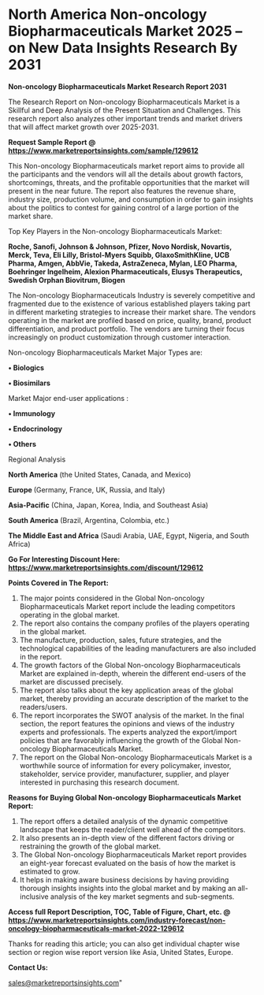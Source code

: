 # North America Non-oncology Biopharmaceuticals Market 2025 – on New Data Insights Research By 2031

<strong>Non-oncology Biopharmaceuticals Market Research Report 2031</strong>

The Research Report on Non-oncology Biopharmaceuticals Market is a Skillful and Deep Analysis of the Present Situation and Challenges. This research report also analyzes other important trends and market drivers that will affect market growth over 2025-2031.

<strong>Request Sample Report @ <a href=https://www.marketreportsinsights.com/sample/129612>https://www.marketreportsinsights.com/sample/129612</a></strong>

This Non-oncology Biopharmaceuticals market report aims to provide all the participants and the vendors will all the details about growth factors, shortcomings, threats, and the profitable opportunities that the market will present in the near future. The report also features the revenue share, industry size, production volume, and consumption in order to gain insights about the politics to contest for gaining control of a large portion of the market share.

Top Key Players in the Non-oncology Biopharmaceuticals Market:

<strong>Roche, Sanofi, Johnson & Johnson, Pfizer, Novo Nordisk, Novartis, Merck, Teva, Eli Lilly, Bristol-Myers Squibb, GlaxoSmithKline, UCB Pharma, Amgen, AbbVie, Takeda, AstraZeneca, Mylan, LEO Pharma, Boehringer Ingelheim, Alexion Pharmaceuticals, Elusys Therapeutics, Swedish Orphan Biovitrum, Biogen</strong>

The Non-oncology Biopharmaceuticals Industry is severely competitive and fragmented due to the existence of various established players taking part in different marketing strategies to increase their market share. The vendors operating in the market are profiled based on price, quality, brand, product differentiation, and product portfolio. The vendors are turning their focus increasingly on product customization through customer interaction.

Non-oncology Biopharmaceuticals Market Major Types are:

<strong>• Biologics

• Biosimilars</strong>

Market Major end-user applications :

<strong>• Immunology

• Endocrinology

• Others</strong>

Regional Analysis

</u><strong><b>North America</b></strong> (the United States, Canada, and Mexico)

<strong><b>Europe </b></strong>(Germany, France, UK, Russia, and Italy)

<strong><b>Asia-Pacific</b></strong> (China, Japan, Korea, India, and Southeast Asia)

<strong><b>South America</b></strong> (Brazil, Argentina, Colombia, etc.)

<strong><b>The Middle East and Africa</b></strong> (Saudi Arabia, UAE, Egypt, Nigeria, and South Africa)

<strong>Go For Interesting Discount Here: <a href=https://www.marketreportsinsights.com/discount/129612>https://www.marketreportsinsights.com/discount/129612</a></strong>

<strong>Points Covered in The Report:</strong>
<ol>
  <li>The major points considered in the Global Non-oncology Biopharmaceuticals Market report include the leading competitors operating in the global market.</li>
  <li>The report also contains the company profiles of the players operating in the global market.</li>
  <li>The manufacture, production, sales, future strategies, and the technological capabilities of the leading manufacturers are also included in the report.</li>
  <li>The growth factors of the Global Non-oncology Biopharmaceuticals Market are explained in-depth, wherein the different end-users of the market are discussed precisely.</li>
  <li>The report also talks about the key application areas of the global market, thereby providing an accurate description of the market to the readers/users.</li>
  <li>The report incorporates the SWOT analysis of the market. In the final section, the report features the opinions and views of the industry experts and professionals. The experts analyzed the export/import policies that are favorably influencing the growth of the Global Non-oncology Biopharmaceuticals Market.</li>
  <li>The report on the Global Non-oncology Biopharmaceuticals Market is a worthwhile source of information for every policymaker, investor, stakeholder, service provider, manufacturer, supplier, and player interested in purchasing this research document.</li>
</ol>
<strong>Reasons for Buying Global Non-oncology Biopharmaceuticals Market Report:</strong>

<ol>
  <li>The report offers a detailed analysis of the dynamic competitive landscape that keeps the reader/client well ahead of the competitors.</li>
  <li>It also presents an in-depth view of the different factors driving or restraining the growth of the global market.</li>
  <li>The Global Non-oncology Biopharmaceuticals Market report provides an eight-year forecast evaluated on the basis of how the market is estimated to grow.</li>
  <li>It helps in making aware business decisions by having providing thorough insights insights into the global market and by making an all-inclusive analysis of the key market segments and sub-segments.</li>
</ol>
<strong>Access full Report Description, TOC, Table of Figure, Chart, etc. @ <a href=https://www.marketreportsinsights.com/industry-forecast/non-oncology-biopharmaceuticals-market-2022-129612>https://www.marketreportsinsights.com/industry-forecast/non-oncology-biopharmaceuticals-market-2022-129612</a></strong>


Thanks for reading this article; you can also get individual chapter wise section or region wise report version like Asia, United States, Europe.

<strong>Contact Us:</strong>

sales@marketreportsinsights.com"
